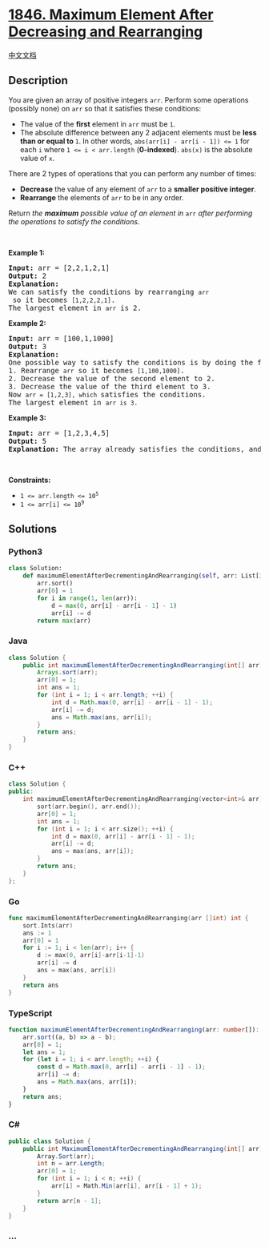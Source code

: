 # [1846. Maximum Element After Decreasing and Rearranging](https://leetcode.com/problems/maximum-element-after-decreasing-and-rearranging)

[中文文档](/solution/1800-1899/1846.Maximum%20Element%20After%20Decreasing%20and%20Rearranging/README.md)

## Description

<p>You are given an array of positive integers <code>arr</code>. Perform some operations (possibly none) on <code>arr</code> so that it satisfies these conditions:</p>

<ul>
	<li>The value of the <strong>first</strong> element in <code>arr</code> must be <code>1</code>.</li>
	<li>The absolute difference between any 2 adjacent elements must be <strong>less than or equal to </strong><code>1</code>. In other words, <code>abs(arr[i] - arr[i - 1]) &lt;= 1</code> for each <code>i</code> where <code>1 &lt;= i &lt; arr.length</code> (<strong>0-indexed</strong>). <code>abs(x)</code> is the absolute value of <code>x</code>.</li>
</ul>

<p>There are 2 types of operations that you can perform any number of times:</p>

<ul>
	<li><strong>Decrease</strong> the value of any element of <code>arr</code> to a <strong>smaller positive integer</strong>.</li>
	<li><strong>Rearrange</strong> the elements of <code>arr</code> to be in any order.</li>
</ul>

<p>Return <em>the <strong>maximum</strong> possible value of an element in </em><code>arr</code><em> after performing the operations to satisfy the conditions</em>.</p>

<p>&nbsp;</p>
<p><strong class="example">Example 1:</strong></p>

<pre>
<strong>Input:</strong> arr = [2,2,1,2,1]
<strong>Output:</strong> 2
<strong>Explanation:</strong> 
We can satisfy the conditions by rearranging <code>arr</code> so it becomes <code>[1,2,2,2,1]</code>.
The largest element in <code>arr</code> is 2.
</pre>

<p><strong class="example">Example 2:</strong></p>

<pre>
<strong>Input:</strong> arr = [100,1,1000]
<strong>Output:</strong> 3
<strong>Explanation:</strong> 
One possible way to satisfy the conditions is by doing the following:
1. Rearrange <code>arr</code> so it becomes <code>[1,100,1000]</code>.
2. Decrease the value of the second element to 2.
3. Decrease the value of the third element to 3.
Now <code>arr = [1,2,3], which </code>satisfies the conditions.
The largest element in <code>arr is 3.</code>
</pre>

<p><strong class="example">Example 3:</strong></p>

<pre>
<strong>Input:</strong> arr = [1,2,3,4,5]
<strong>Output:</strong> 5
<strong>Explanation:</strong> The array already satisfies the conditions, and the largest element is 5.
</pre>

<p>&nbsp;</p>
<p><strong>Constraints:</strong></p>

<ul>
	<li><code>1 &lt;= arr.length &lt;= 10<sup>5</sup></code></li>
	<li><code>1 &lt;= arr[i] &lt;= 10<sup>9</sup></code></li>
</ul>

## Solutions

<!-- tabs:start -->

### **Python3**

```python
class Solution:
    def maximumElementAfterDecrementingAndRearranging(self, arr: List[int]) -> int:
        arr.sort()
        arr[0] = 1
        for i in range(1, len(arr)):
            d = max(0, arr[i] - arr[i - 1] - 1)
            arr[i] -= d
        return max(arr)
```

### **Java**

```java
class Solution {
    public int maximumElementAfterDecrementingAndRearranging(int[] arr) {
        Arrays.sort(arr);
        arr[0] = 1;
        int ans = 1;
        for (int i = 1; i < arr.length; ++i) {
            int d = Math.max(0, arr[i] - arr[i - 1] - 1);
            arr[i] -= d;
            ans = Math.max(ans, arr[i]);
        }
        return ans;
    }
}
```

### **C++**

```cpp
class Solution {
public:
    int maximumElementAfterDecrementingAndRearranging(vector<int>& arr) {
        sort(arr.begin(), arr.end());
        arr[0] = 1;
        int ans = 1;
        for (int i = 1; i < arr.size(); ++i) {
            int d = max(0, arr[i] - arr[i - 1] - 1);
            arr[i] -= d;
            ans = max(ans, arr[i]);
        }
        return ans;
    }
};
```

### **Go**

```go
func maximumElementAfterDecrementingAndRearranging(arr []int) int {
	sort.Ints(arr)
	ans := 1
	arr[0] = 1
	for i := 1; i < len(arr); i++ {
		d := max(0, arr[i]-arr[i-1]-1)
		arr[i] -= d
		ans = max(ans, arr[i])
	}
	return ans
}
```

### **TypeScript**

```ts
function maximumElementAfterDecrementingAndRearranging(arr: number[]): number {
    arr.sort((a, b) => a - b);
    arr[0] = 1;
    let ans = 1;
    for (let i = 1; i < arr.length; ++i) {
        const d = Math.max(0, arr[i] - arr[i - 1] - 1);
        arr[i] -= d;
        ans = Math.max(ans, arr[i]);
    }
    return ans;
}
```

### **C#**

```cs
public class Solution {
    public int MaximumElementAfterDecrementingAndRearranging(int[] arr) {
        Array.Sort(arr);
        int n = arr.Length;
        arr[0] = 1;
        for (int i = 1; i < n; ++i) {
            arr[i] = Math.Min(arr[i], arr[i - 1] + 1);
        }
        return arr[n - 1];
    }
}
```

### **...**

```

```

<!-- tabs:end -->
